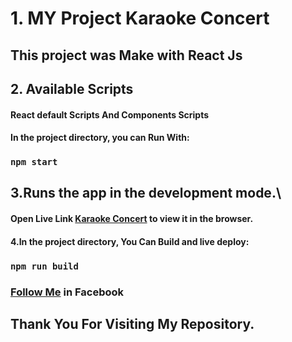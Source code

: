 # 1. MY Project Karaoke Concert

## This project was Make  with React Js

## 2. Available Scripts
#### React default Scripts And Components Scripts
#### In the project directory, you can Run With:

### `npm start`

## 3.Runs the app in the development mode.\
#### Open Live Link [Karaoke Concert](https://karaoke-concert.netlify.app/) to view it in the browser.

#### 4.In the project directory, You Can Build and live deploy:
### `npm run build`
### [Follow Me](https://www.facebook.com/ohidur.AlexMarcer) in Facebook
## Thank You For Visiting My Repository.
